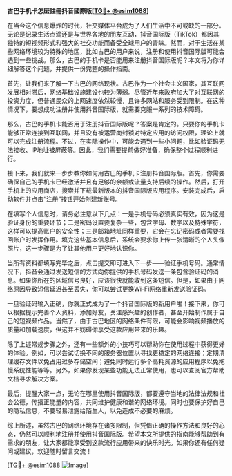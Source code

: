 **古巴手机卡怎麽註冊抖音國際版[[TG💪+ @esim1088](https://t.me/s/esim1088)]**

在当今这个信息爆炸的时代，社交媒体平台成为了人们生活中不可或缺的一部分。无论是记录生活点滴还是与世界各地的朋友互动，抖音国际版（TikTok）都因其独特的短视频形式和强大的社交功能而备受全球用户的青睐。然而，对于生活在某些网络环境较为特殊的地区，比如古巴的用户来说，注册和使用抖音国际版可能会遇到一些挑战。那么，古巴的手机卡是否能用来注册抖音国际版呢？本文将为你详细解答这个问题，并提供一份完整的操作指南。

首先，让我们来了解一下古巴的网络现状。古巴作为一个社会主义国家，其互联网发展相对滞后，网络基础设施建设也较为薄弱。尽管近年来政府加大了对互联网的投资力度，但普通民众的上网速度依然较慢，且许多网站和服务受到限制。在这种情况下，要想成功注册并使用抖音国际版，就需要克服一系列的技术障碍。

那么，古巴的手机卡能否用于注册抖音国际版呢？答案是肯定的。只要你的手机卡能够正常连接到互联网，并且没有被运营商封锁对特定应用的访问权限，理论上就可以完成注册流程。不过，在实际操作中，可能会遇到一些小问题，比如验证码无法接收、IP地址被屏蔽等。因此，我们需要提前做好准备，确保整个过程顺利进行。

接下来，我们就来一步步教你如何用古巴的手机卡注册抖音国际版。首先，你需要确保自己的手机卡已经激活并且有足够的余额或流量支持后续的操作。然后，打开手机上的应用商店，搜索并下载最新版本的抖音国际版应用程序。安装完成后，启动软件并点击“注册”按钮开始创建新账号。

在填写个人信息时，请务必注意以下几点：一是手机号码必须真实有效，因为这是验证身份的重要环节；二是密码设置要复杂一些，包含字母、数字以及特殊字符，这样可以提高账户的安全性；三是邮箱地址同样重要，它会在忘记密码或者需要找回账户时发挥作用。填完这些基本信息后，系统会要求你上传一张清晰的个人头像照片，这一步骤是为了让其他用户更好地认识你。

当所有资料都填写完毕之后，点击提交即可进入下一步——验证手机号码。通常情况下，抖音会通过发送短信的方式向你提供的手机号码发送一条包含验证码的消息。如果你所在的区域信号良好，应该很快就能收到这条短信。但是，如果由于网络原因导致短信延迟甚至丢失，你可以尝试更换Wi-Fi网络重新发送验证码。

一旦验证码输入正确，你就正式成为了一个抖音国际版的新用户啦！接下来，你可以根据提示完善个人资料，添加好友，关注感兴趣的创作者，甚至开始制作属于自己的短视频作品。当然了，由于古巴地区的网络条件有限，可能会影响视频播放的质量和加载速度，但这并不妨碍你享受这款应用带来的乐趣。

除了上述常规步骤之外，还有一些额外的小技巧可以帮助你在使用过程中获得更好的体验。例如，可以尝试切换不同的服务器位置以寻找更稳定的网络连接；定期清理缓存文件以免占用过多存储空间；避免同时运行多个高耗资源的应用程序以免拖慢系统性能等等。另外，如果你发现某些功能无法正常使用，也可以查阅官方帮助文档寻求解决方案。

最后，提醒大家一点，无论在哪里使用抖音国际版，都要遵守当地的法律法规和社会公德，传播正能量的内容，共同维护健康和谐的网络环境。同时也要保护好自己的隐私信息，不要轻易泄露给陌生人，以免造成不必要的麻烦。

综上所述，虽然古巴的网络环境存在诸多限制，但凭借正确的操作方法和良好的心态，仍然可以顺利地注册并使用抖音国际版。希望本文所提供的指南能够帮助到有需求的朋友，让大家都能享受到这款流行应用带来的快乐时光。如果你还有任何疑问或建议，欢迎随时留言交流！

[[TG💪+ @esim1088](https://t.me/s/esim1088) ![Image](https://i.postimg.cc/4NQfJmqS/Snipaste-2025-05-13-00-14-12.png)]